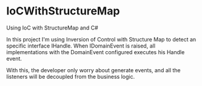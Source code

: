 # IoCWithStructureMap
Using IoC with StructureMap and C#

In this project I'm using Inversion of Control with Structure Map to detect an specific interface IHandle. When IDomainEvent is raised, all implementations with the DomainEvent configured executes his Handle event. 

With this, the developer only worry about generate events, and all the listeners will be decoupled from the business logic.
